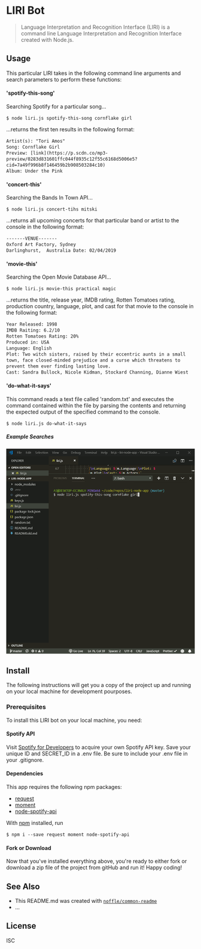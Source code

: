 # LIRI Bot

> Language Interpretation and Recognition Interface (LIRI) is a command line Language Interpretation and Recognition Interface created with Node.js.

## Usage

This particular LIRI takes in the following command line arguments and search parameters to perform these functions:

#### 'spotify-this-song'

Searching Spotify for a particular song...

```
$ node liri.js spotify-this-song cornflake girl
```

...returns the first ten results in the following format:

```
Artist(s): "Tori Amos"
Song: Cornflake Girl
Preview: [link](https://p.scdn.co/mp3-preview/0283d831601ffc044f8935c12f55c6168d5006e5?cid=7a49f996b8f146459b2b908503284c10)
Album: Under the Pink
```

#### 'concert-this'

Searching the Bands In Town API...

```
$ node liri.js concert-tihs mitski
```

...returns all upcoming concerts for that particular band or artist to the console in the following format:

```
-------VENUE-------
Oxford Art Factory, Sydney
Darlinghurst,  Australia Date: 02/04/2019
```

#### 'movie-this'

Searching the Open Movie Database API...

```
$ node liri.js movie-this practical magic
```

...returns the title, release year, IMDB rating, Rotten Tomatoes rating, production country, language, plot, and cast for that movie to the console in the following format:

```Title: Practical Magic
Year Released: 1998
IMDB Raiting: 6.2/10
Rotten Tomatoes Rating: 20%
Produced in: USA
Language: English
Plot: Two witch sisters, raised by their eccentric aunts in a small town, face closed-minded prejudice and a curse which threatens to prevent them ever finding lasting love.
Cast: Sandra Bullock, Nicole Kidman, Stockard Channing, Dianne Wiest
```

#### 'do-what-it-says'

This command reads a text file called 'random.txt' and executes the command contained within the file by parsing the contents and returning the expected output of the specified command to the console.

```
$ node liri.js do-what-it-says
```

##### Example Searches

![LIRI gif](https://github.com/enigmatic-agent-scully/liri-node-app/blob/master/liri-node-app.gif?raw=true "liri-node-app")

## Install

The following instructions will get you a copy of the project up and running on your local machine for development pourposes.

### Prerequisites

To install this LIRI bot on your local machine, you need:

#### Spotify API

Visit [Spotify for Developers](https://developer.spotify.com/) to acquire your own Spotify API key. Save your unique ID and SECRET_ID in a .env file. Be sure to include your .env file in your .gitignore.

#### Dependencies

This app requires the following npm packages:

- [request](https://www.npmjs.com/package/request)
- [moment](https://www.npmjs.com/package/moment)
- [node-spotify-api](https://www.npmjs.com/package/node-spotify-api)

With [npm](https://npmjs.org/) installed, run

```
$ npm i --save request moment node-spotify-api
```

#### Fork or Download

Now that you've installed everything above, you're ready to either fork or download a zip file of the project from gitHub and run it! Happy coding!

## See Also

- This README.md was created with [`noffle/common-readme`](https://github.com/noffle/common-readme)
- ...

## License

ISC
